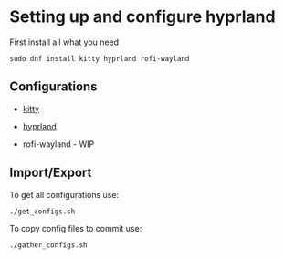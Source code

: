 # Setting up and configure hyprland

First install all what you need


```
sudo dnf install kitty hyprland rofi-wayland
```
## Configurations

- [kitty](https://github.com/skordas/themes-and-settings/tree/main/kitty)

- [hyprland](https://github.com/skordas/themes-and-settings/tree/main/hyprland)

- rofi-wayland - WIP

## Import/Export

To get all configurations use:

```
./get_configs.sh
```

To copy config files to commit use:

```
./gather_configs.sh

```

